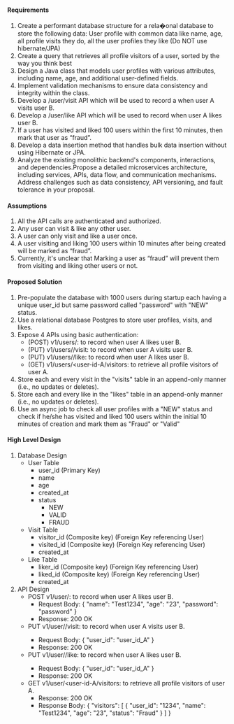 #### Requirements
1. Create a performant database structure for a rela�onal database to store the
   following data: User profile with common data like name, age, all profile visits they
   do, all the user profiles they like (Do NOT use hibernate/JPA)
2. Create a query that retrieves all profile visitors of a user, sorted by the way you think
   best
3. Design a Java class that models user profiles with various attributes, including name,
   age, and additional user-defined fields.
4. Implement validation mechanisms to ensure data consistency and integrity within
   the class.
5. Develop a /user/visit API which will be used to record a when user A visits user B.
6. Develop a /user/like API which will be used to record when user A likes user B.
7. If a user has visited and liked 100 users within the first 10 minutes, then mark that
   user as “fraud”.
8. Develop a data insertion method that handles bulk data insertion without using
   Hibernate or JPA.
9. Analyze the existing monolithic backend's components, interactions, and
   dependencies.Propose a detailed microservices architecture, including services, APIs,
   data flow, and communication mechanisms. Address challenges such as data
   consistency, API versioning, and fault tolerance in your proposal.

#### Assumptions
1. All the API calls are authenticated and authorized.
2. Any user can visit & like any other user.
3. A user can only visit and like a user once.
4. A user visiting and liking 100 users within 10 minutes after being created will be
   marked as “fraud”.
5. Currently, it's unclear that Marking a user as “fraud” will prevent them from 
   visiting and liking other users or not.

#### Proposed Solution
1. Pre-populate the database with 1000 users during startup each having a unique user_id but same password 
   called "password" with "NEW" status.
2. Use a relational database Postgres to store user profiles, visits, and likes.
3. Expose 4 APIs using basic authentication:
   - (POST) v1/users/: to record when user A likes user B.
   - (PUT) v1/users/<user-id-B>/visit: to record when user A visits user B.
   - (PUT) v1/users/<user-id-B>/like: to record when user A likes user B.
   - (GET) v1/users/<user-id-A/visitors: to retrieve all profile visitors of user A.
4. Store each and every visit in the "visits" table in an append-only manner 
   (i.e., no updates or deletes).
5. Store each and every like in the "likes" table in an append-only manner 
   (i.e., no updates or deletes).
6. Use an async job to check all user profiles with a "NEW" status and check if he/she
   has visited and liked 100 users within the initial 10 minutes of creation and mark them as "Fraud" or "Valid"

#### High Level Design
1. Database Design
   - User Table
     - user_id (Primary Key)
     - name
     - age
     - created_at
     - status
       - NEW
       - VALID
       - FRAUD
   - Visit Table
     - visitor_id (Composite key) (Foreign Key referencing User)
     - visited_id (Composite key) (Foreign Key referencing User)
     - created_at
   - Like Table
     - liker_id (Composite key) (Foreign Key referencing User)
     - liked_id (Composite key) (Foreign Key referencing User)
     - created_at
2. API Design
    - POST v1/user/: to record when user A likes user B.
      - Request Body: { "name": "Test1234", "age": "23", "password": "password" }
      - Response: 200 OK
    - PUT v1/user/<user-id-B>/visit: to record when user A visits user B.
      - Request Body: { "user_id": "user_id_A" }
      - Response: 200 OK
    - PUT v1/user/<user-id-B>/like: to record when user A likes user B.
      - Request Body: { "user_id": "user_id_A" }
      - Response: 200 OK
    - GET v1/user/<user-id-A/visitors: to retrieve all profile visitors of user A.
      - Response: 200 OK
      - Response Body: { "visitors": [ { "user_id": "1234", "name": "Test1234", "age": "23", "status": "Fraud" } ] }